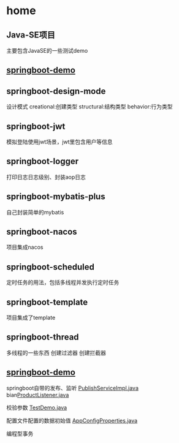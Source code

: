 # home
## Java-SE项目
主要包含JavaSE的一些测试demo

## [springboot-demo](springboot-demo%2Fspringboot-demo)




## springboot-design-mode
设计模式
creational:创建类型
structural:结构类型
behavior:行为类型

## springboot-jwt
模拟登陆使用jwt场景，jwt里包含用户等信息

## springboot-logger
打印日志日志级别、封装aop日志

## springboot-mybatis-plus
自己封装简单的mybatis

## springboot-nacos
项目集成nacos

## springboot-scheduled
定时任务的用法，包括多线程并发执行定时任务

## springboot-template
项目集成了template

## springboot-thread
多线程的一些东西
创建过滤器 创建拦截器

## [springboot-demo](springboot-demo%2Fspringboot-demo)
springboot自带的发布、监听 [PublishServiceImpl.java](springboot-demo%2Fspringboot-demo%2Fsrc%2Fmain%2Fjava%2Fcom%2Fhua%2Fdemo%2Fservice%2FImpl%2FPublishServiceImpl.java) bian[ProductListener.java](springboot-demo%2Fspringboot-demo%2Fsrc%2Fmain%2Fjava%2Fcom%2Fhua%2Fdemo%2Flistener%2FProductListener.java)

校验参数  [TestDemo.java](springboot-demo%2Fspringboot-demo%2Fsrc%2Fmain%2Fjava%2Fcom%2Fhua%2Fdemo%2Fdto%2FTestDemo.java)

配置文件配置的数据初始值  [AppConfigProperties.java](springboot-demo%2Fspringboot-demo%2Fsrc%2Fmain%2Fjava%2Fcom%2Fhua%2Fdemo%2Fdto%2FAppConfigProperties.java)

编程型事务
